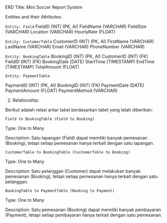 ERD Title: Mini Soccer Report System

Entities and their Attributes:

`Entity: Field`
FieldID (INT) (PK, AI)
FieldName (VARCHAR)
FieldSize (VARCHAR)
Location (VARCHAR)
HourlyRate (FLOAT)

`Entity: CustomerTable`
CustomerID (INT) (PK, AI)
FirstName (VARCHAR)
LastName (VARCHAR)
Email (VARCHAR)
PhoneNumber (VARCHAR)

`Entity: BookingTable`
BookingID (INT) (PK, AI)
CustomerID (INT) (FK)
FieldID (INT) (FK)
BookingDate (DATE)
StartTime (TIMESTAMP)
EndTime (TIMESTAMP)
TotalAmount (FLOAT)

`Entity: PaymentTable`

PaymentID (INT) (PK, AI)
BookingID (INT) (FK)
PaymentDate (DATE)
PaymentAmount (FLOAT)
PaymentMethod (VARCHAR)

2. Relationship:

Berikut adalah relasi antar tabel berdasarkan tabel yang telah diberikan:

`Field to BookingTable (Field to Booking)`

Type: One to Many

Description: Satu lapangan (Field) dapat memiliki banyak pemesanan (Booking), tetapi setiap pemesanan hanya terkait dengan satu lapangan.

`CustomerTable to BookingTable (CustomerTable to Booking)`

Type: One to Many

Description: Satu pelanggan (Customer) dapat melakukan banyak pemesanan (Booking), tetapi setiap pemesanan hanya terkait dengan satu pelanggan.

`BookingTable to PaymentTable (Booking to Payment)`

Type: One to Many

Description: Satu pemesanan (Booking) dapat memiliki banyak pembayaran (Payment), tetapi setiap pembayaran hanya terkait dengan satu pemesanan. 